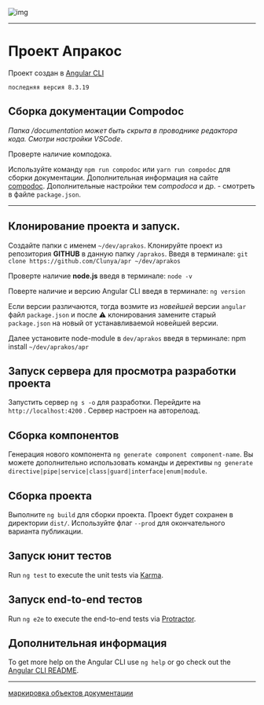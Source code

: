 ![img](https://3.bp.blogspot.com/-HDKF6GDcMD8/Xc6QlUbBDzI/AAAAAAAAElo/M3yn9nHMQ8ISeoisPgXeJOnqq9vKf1cNgCK4BGAYYCw/s400/apr.png "information docs")

---

# Проект **Апракос**

Проект создан в [Angular CLI](https://github.com/angular/angular-cli)

    последняя версия 8.3.19

## **Сборка документации Compodoc**

*Папка /documentation может быть скрыта в проводнике редактора кода. Смотри настройки VSCode*.

Проверте наличие комподока.

Используйте команду `npm run compodoc` или `yarn run compodoc` для сборки документации. Дополнительная информация на сайте [compodoc](http://compodoc.app).
Дополнительные настройки тем *compodoca* и др. - смотреть в файле `package.json`.

---

## **Клонирование проекта и запуск**.

Создайте папки с именем `~/dev/aprakos`.
Клонируйте проект из репозитория **GITHUB**  в данную папку `/aprakos`. Введя в терминале: `git clone https://github.com/Clunya/apr ~/dev/aprakos`

Проверте наличие **node.js** введя в терминале: `node -v`

Поверте наличие и версию Angular CLI введя в терминале: `ng version`

Если версии различаются, тогда возмите из *новейшей* версии `angular` файл `package.json` и после ⚠️ клонирования замените старый `package.json` на новый от устанавливаемой новейшей версии.

Далее установите node-module в `dev/aprakos` введя в терминале: npm install `~/dev/aprakos/apr`

## **Запуск сервера для просмотра разработки проекта**

Запустить сервер `ng s -o` для разработки. Перейдите на `http://localhost:4200` . Сервер настроен на авторелоад.

## **Сборка компонентов**

Генерация нового компонента `ng generate component component-name`. Вы можете дополнительно использовать команды и дерективы `ng generate directive|pipe|service|class|guard|interface|enum|module`.

## **Сборка проекта**

Выполните `ng build` для сборки проекта. Проект будет сохранен в директории `dist/`. Используйте флаг `--prod` для окончательного варианта публикации.

## **Запуск юнит тестов**

Run `ng test` to execute the unit tests via [Karma](https://karma-runner.github.io).

## **Запуск end-to-end тестов**

Run `ng e2e` to execute the end-to-end tests via [Protractor](http://www.protractortest.org/).

## Дополнительная информация

To get more help on the Angular CLI use `ng help` or go check out the [Angular CLI README](https://github.com/angular/angular-cli/blob/master/README.md).




---

[маркировка объектов документации](marking.md)
